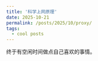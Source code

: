 ```yaml
---
title: '科学上网原理'
date: 2025-10-21
permalink: /posts/2025/10/proxy/
tags:
  - cool posts
---
```


终于有空闲时间做点自己喜欢的事情。
